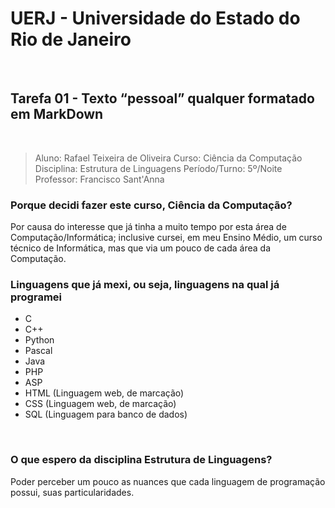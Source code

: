 # UERJ - Universidade do Estado do Rio de Janeiro
&nbsp;
## Tarefa 01 - Texto “pessoal” qualquer formatado em MarkDown
&nbsp;

> Aluno: Rafael Teixeira de Oliveira
> Curso: Ciência da Computação
> Disciplina: Estrutura de Linguagens
> Período/Turno: 5º/Noite
> Professor: Francisco Sant'Anna

### Porque decidi fazer este curso, Ciência da Computação?
Por causa do interesse que já tinha a muito tempo por esta área de Computação/Informática; inclusive cursei, em meu Ensino Médio, um curso técnico de Informática, mas que via um pouco de cada área da Computação.
&nbsp;
### Linguagens que já mexi, ou seja, linguagens na qual já programei
* C
* C++
* Python
* Pascal
* Java
* PHP
* ASP
* HTML (Linguagem web, de marcação)
* CSS (Linguagem web, de marcação)
* SQL (Linguagem para banco de dados)

&nbsp;
### O que espero da disciplina Estrutura de Linguagens?

Poder perceber um pouco as nuances que cada linguagem de programação possui, suas particularidades.

